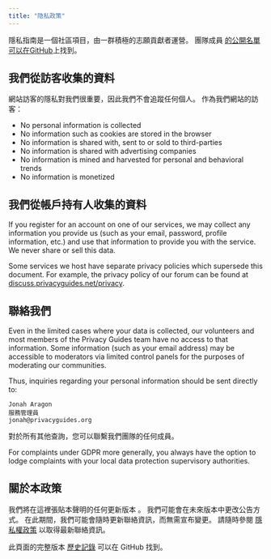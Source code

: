 ```yaml
---
title: "隐私政策"
---
```


隱私指南是一個社區項目，由一群積極的志願貢獻者運營。 團隊成員 [的公開名單可以在GitHub](https://github.com/orgs/privacyguides/people)上找到。

## 我們從訪客收集的資料

網站訪客的隱私對我們很重要，因此我們不會追蹤任何個人。 作為我們網站的訪客：

- No personal information is collected
- No information such as cookies are stored in the browser
- No information is shared with, sent to or sold to third-parties
- No information is shared with advertising companies
- No information is mined and harvested for personal and behavioral trends
- No information is monetized

## 我們從帳戶持有人收集的資料

If you register for an account on one of our services, we may collect any information you provide us (such as your email, password, profile information, etc.) and use that information to provide you with the service. We never share or sell this data.

Some services we host have separate privacy policies which supersede this document. For example, the privacy policy of our forum can be found at [discuss.privacyguides.net/privacy](https://discuss.privacyguides.net/privacy).

## 聯絡我們

Even in the limited cases where your data is collected, our volunteers and most members of the Privacy Guides team have no access to that information. Some information (such as your email address) may be accessible to moderators via limited control panels for the purposes of moderating our communities.

Thus, inquiries regarding your personal information should be sent directly to:

```text
Jonah Aragon
服務管理員
jonah@privacyguides.org
```

對於所有其他查詢，您可以聯繫我們團隊的任何成員。

For complaints under GDPR more generally, you always have the option to lodge complaints with your local data protection supervisory authorities.

## 關於本政策

我們將在這裡張貼本聲明的任何更新版本 [](privacy-policy.md)。 我們可能會在未來版本中更改公告方式。 在此期間，我們可能會隨時更新聯絡資訊，而無需宣布變更。 請隨時參閱 [隱私權政策](privacy-policy.md) 以取得最新聯絡資訊。

此頁面的完整版本 [歷史記錄](https://github.com/privacyguides/privacyguides.org/commits/main/docs/about/privacy-policy.md) 可以在 GitHub 找到。
